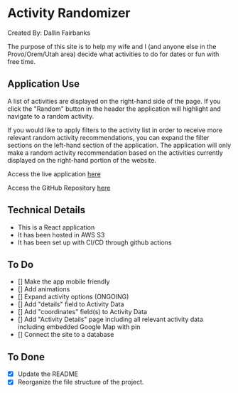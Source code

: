 # Activity Randomizer

Created By: Dallin Fairbanks

The purpose of this site is to help my wife and I (and anyone else in the Provo/Orem/Utah area) decide what activities to do for dates or fun with free time.

## Application Use

A list of activities are displayed on the right-hand side of the page. If you click the "Random" button in the header the application will highlight and navigate to a random activity.

If you would like to apply filters to the activity list in order to receive more relevant random activity recommendations, you can expand the filter sections on the left-hand section of the application. The application will only make a random activity recommendation based on the activities currently displayed on the right-hand portion of the website.

Access the live application [here](http://activity-randomizer-bucket.s3-website-us-east-1.amazonaws.com/)

Access the GitHub Repository [here](https://github.com/dallin35/activity-randomizer)

## Technical Details

* This is a React application
* It has been hosted in AWS S3
* It has been set up with CI/CD through github actions

## To Do

* [] Make the app mobile friendly
* [] Add animations
* [] Expand activity options (ONGOING)
* [] Add "details" field to Activity Data
* [] Add "coordinates" field(s) to Activity Data
* [] Add "Activity Details" page including all relevant activity data including embedded  Google Map with pin
* [] Connect the site to a database

## To Done

* [x] Update the README
* [x] Reorganize the file structure of the project.
